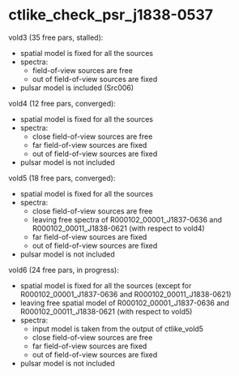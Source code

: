 # ctlike_check_psr_j1838-0537

vold3 (35 free pars, stalled):
- spatial model is fixed for all the sources
- spectra:
  - field-of-view sources are free
  - out of field-of-view sources are fixed
- pulsar model is included (Src006)

vold4 (12 free pars, converged): 
- spatial model is fixed for all the sources
- spectra:
  - close field-of-view sources are free
  - far field-of-view sources are fixed
  - out of field-of-view sources are fixed
- pulsar model is not included

vold5 (18 free pars, converged): 
- spatial model is fixed for all the sources
- spectra:
  - close field-of-view sources are free
  - leaving free spectra of R000102_00001_J1837-0636 and R000102_00011_J1838-0621 (with respect to vold4)
  - far field-of-view sources are fixed
  - out of field-of-view sources are fixed
- pulsar model is not included

vold6 (24 free pars, in progress):
- spatial model is fixed for all the sources (except for R000102_00001_J1837-0636 and R000102_00011_J1838-0621)
- leaving free spatial model of R000102_00001_J1837-0636 and R000102_00011_J1838-0621 (with respect to vold5)
- spectra:
  - input model is taken from the output of ctlike_vold5
  - close field-of-view sources are free
  - far field-of-view sources are fixed
  - out of field-of-view sources are fixed
- pulsar model is not included
